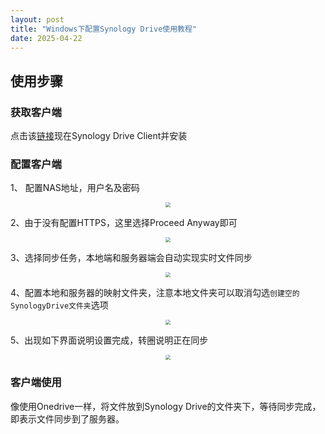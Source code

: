 ```yaml
---
layout: post
title: "Windows下配置Synology Drive使用教程"
date: 2025-04-22
---
```


## 使用步骤

### 获取客户端

点击该[链接](https://global.synologydownload.com/download/Utility/SynologyDriveClient/3.5.2-16111/Windows/Installer/x86_64/Synology%20Drive%20Client-3.5.2-16111-x64.exe)现在Synology Drive Client并安装

### 配置客户端

1、 配置NAS地址，用户名及密码

<p align="center">
  <img src="https://cdn.jsdelivr.net/gh/dwgan/PicGo/img/image-20250422114413383.png" style="zoom: 50%;" />
  <br>
</p>

2、由于没有配置HTTPS，这里选择Proceed Anyway即可

<p align="center">
  <img src="https://cdn.jsdelivr.net/gh/dwgan/PicGo/img/image-20250422114510622.png" style="zoom: 50%;" />
  <br>
</p>

3、选择同步任务，本地端和服务器端会自动实现实时文件同步

<p align="center">
  <img src="https://cdn.jsdelivr.net/gh/dwgan/PicGo/img/image-20250422114549050.png" style="zoom: 50%;" />
  <br>
</p>

4、配置本地和服务器的映射文件夹，注意本地文件夹可以取消勾选`创建空的SynologyDrive文件夹`选项

<p align="center">
  <img src="https://cdn.jsdelivr.net/gh/dwgan/PicGo/img/image-20250422114637779.png" style="zoom: 50%;" />
  <br>
</p>

5、出现如下界面说明设置完成，转圈说明正在同步

<p align="center">
  <img src="https://cdn.jsdelivr.net/gh/dwgan/PicGo/img/image-20250422114837495.png" style="zoom: 50%;" />
  <br>
</p>

### 客户端使用

像使用Onedrive一样，将文件放到Synology Drive的文件夹下，等待同步完成，即表示文件同步到了服务器。

